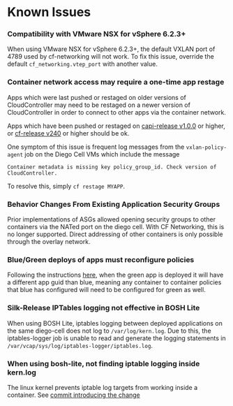 # Known Issues

### Compatibility with VMware NSX for vSphere 6.2.3+

  When using VMware NSX for vSphere 6.2.3+, the default VXLAN port of 4789 used
  by cf-networking will not work.  To fix this issue, override the default
  `cf_networking.vtep_port` with another value.

### Container network access may require a one-time app restage
  Apps which were last pushed or restaged on older versions of CloudController
  may need to be restaged on a newer version of CloudController in order to
  connect to other apps via the container network.

  Apps which have been pushed or restaged on [capi-release
  v1.0.0](https://github.com/cloudfoundry/capi-release/releases/tag/v1.0.0) or
  higher, or [cf-release
  v240](https://github.com/cloudfoundry/cf-release/releases/tag/v240) or higher
  should be ok.

  One symptom of this issue is frequent log messages from the
  `vxlan-policy-agent` job on the Diego Cell VMs which include the message

  ```
  Container metadata is missing key policy_group_id. Check version of CloudController.
  ```

  To resolve this, simply `cf restage MYAPP`.

###  Behavior Changes From Existing Application Security Groups

  Prior implementations of ASGs allowed opening security groups to other
  containers via the NATed port on the diego cell.  With CF Networking, this is
  no longer supported.  Direct addressing of other containers is only possible
  through the overlay network.

### Blue/Green deploys of apps must reconfigure policies

  Following the instructions
  [here](https://docs.cloudfoundry.org/devguide/deploy-apps/blue-green.html),
  when the green app is deployed it will have a different app guid than blue,
  meaning any container to container policies that blue has configured will need
  to be configured for green as well.

### Silk-Release IPTables logging not effective in BOSH Lite

  When using BOSH Lite, iptables logging between deployed applications on the
  same diego-cell does not log to `/var/log/kern.log`. Due to this, the
  iptables-logger job is unable to read and generate the logging statements in
  `/var/vcap/sys/log/iptables-logger/iptables.log`.

### When using bosh-lite, not finding iptable logging inside kern.log
The linux kernel prevents iptable log targets from working inside a container.
See [commit introducing the
change](https://git.kernel.org/pub/scm/linux/kernel/git/torvalds/linux.git/commit/?id=69b34fb996b2eee3970548cf6eb516d3ecb5eeed)

